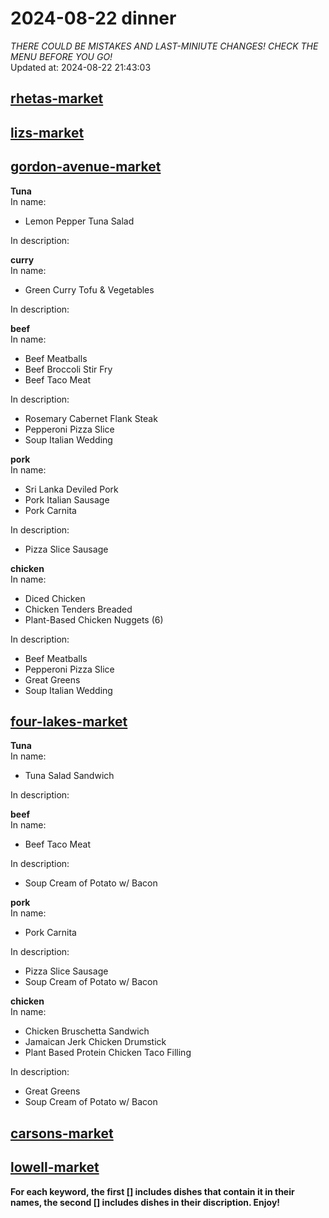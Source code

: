 # 2024-08-22 dinner  
*THERE COULD BE MISTAKES AND LAST-MINIUTE CHANGES! CHECK THE MENU BEFORE YOU GO!*  
Updated at: 2024-08-22 21:43:03  
## [rhetas-market](https://wisc-housingdining.nutrislice.com/menu/rhetas-market/dinner/2024-08-22)  
## [lizs-market](https://wisc-housingdining.nutrislice.com/menu/lizs-market/dinner/2024-08-22)  
## [gordon-avenue-market](https://wisc-housingdining.nutrislice.com/menu/gordon-avenue-market/dinner/2024-08-22)  
**Tuna**  
In name:   
 - Lemon Pepper Tuna Salad  
  
In description:   
  
**curry**  
In name:   
 - Green Curry Tofu & Vegetables  
  
In description:   
  
**beef**  
In name:   
 - Beef Meatballs  
 - Beef Broccoli Stir Fry  
 - Beef Taco Meat  
  
In description:   
 - Rosemary Cabernet Flank Steak  
 - Pepperoni Pizza Slice  
 - Soup Italian Wedding  
  
**pork**  
In name:   
 - Sri Lanka Deviled Pork  
 - Pork Italian Sausage  
 - Pork Carnita  
  
In description:   
 - Pizza Slice Sausage  
  
**chicken**  
In name:   
 - Diced Chicken  
 - Chicken Tenders Breaded  
 - Plant-Based Chicken Nuggets (6)  
  
In description:   
 - Beef Meatballs  
 - Pepperoni Pizza Slice  
 - Great Greens  
 - Soup Italian Wedding  
  
## [four-lakes-market](https://wisc-housingdining.nutrislice.com/menu/four-lakes-market/dinner/2024-08-22)  
**Tuna**  
In name:   
 - Tuna Salad Sandwich  
  
In description:   
  
**beef**  
In name:   
 - Beef Taco Meat  
  
In description:   
 - Soup Cream of Potato w/ Bacon  
  
**pork**  
In name:   
 - Pork Carnita  
  
In description:   
 - Pizza Slice Sausage  
 - Soup Cream of Potato w/ Bacon  
  
**chicken**  
In name:   
 - Chicken Bruschetta Sandwich  
 - Jamaican Jerk Chicken Drumstick  
 - Plant Based Protein Chicken Taco Filling  
  
In description:   
 - Great Greens  
 - Soup Cream of Potato w/ Bacon  
  
## [carsons-market](https://wisc-housingdining.nutrislice.com/menu/carsons-market/dinner/2024-08-22)  
## [lowell-market](https://wisc-housingdining.nutrislice.com/menu/lowell-market/dinner/2024-08-22)  
  
**For each keyword, the first [] includes dishes that contain it in their names, the second [] includes dishes in their discription. Enjoy!**  
